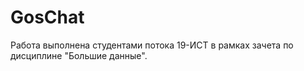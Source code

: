 # GosChat
Работа выполнена студентами потока 19-ИСТ в рамках зачета по дисциплине "Большие данные".
